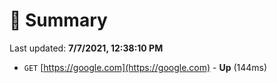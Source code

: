 # 📖 Summary
Last updated: **7/7/2021, 12:38:10 PM**

- `GET` [https://google.com](https://google.com) - **Up** (144ms)
